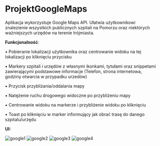 # ProjektGoogleMaps

Aplikacja wykorzystuje Google Maps API. Ułatwia użytkownikowi znalezienie wszystkich publicznych szpitali na Pomorzu oraz niektórych ważniejszych urzędów na terenie trójmiasta.

**Funkcjonalność**:

  ▪ Pobieranie lokalizacji użytkownika oraz centrowanie widoku na tej lokalizacji po kliknięciu przycisku
  
  ▪ Markery szpitali i urzędów z własnymi ikonkami, tytułami oraz snippetami zawierającymi podstawowe informacje (Telefon, strona internetowa, godziny otwarcia w przypadku urzedów)
  
  ▪ Przycisk przybliżania/oddalania mapy
  
  ▪ Natężenie ruchu drogowego widoczne po przybliżeniu mapy
  
  ▪ Centrowanie widoku na markerze i przybliżenie widoku po kliknięciu
  
  ▪ Toast po kliknięciu w marker informujący jak obrać trasę do danego szpitalu/urzędu
 
 
**UI:**

![google1](https://user-images.githubusercontent.com/61461340/120981027-85842e00-c777-11eb-84aa-f3cc1070ba1c.png)
![google2](https://user-images.githubusercontent.com/61461340/120981036-887f1e80-c777-11eb-9902-0f9c7d3b7e98.png)
![google3](https://user-images.githubusercontent.com/61461340/120981039-8a48e200-c777-11eb-8e2a-a48afcfbc1c0.png)
![google4](https://user-images.githubusercontent.com/61461340/120981046-8b7a0f00-c777-11eb-8986-030702a5ac99.png)

 
